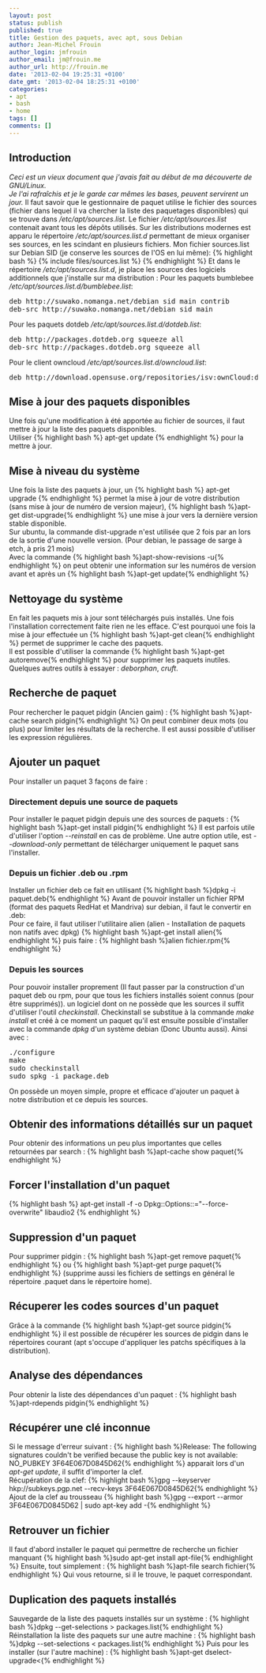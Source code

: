 ```yaml
---
layout: post
status: publish
published: true
title: Gestion des paquets, avec apt, sous Debian
author: Jean-Michel Frouin
author_login: jmfrouin
author_email: jm@frouin.me
author_url: http://frouin.me
date: '2013-02-04 19:25:31 +0100'
date_gmt: '2013-02-04 18:25:31 +0100'
categories:
- apt
- bash
- home
tags: []
comments: []
---
```

<h2>Introduction</h2>
<em>Ceci est un vieux document que j'avais fait au début de ma découverte de GNU/Linux.<br />
Je l'ai rafraîchis et je le garde car mêmes les bases, peuvent servirent un jour.</em>
<!--more-->
Il faut savoir que le gestionnaire de paquet utilise le fichier des sources (fichier dans lequel il va chercher la liste des paquetages disponibles) qui se trouve dans <em>/etc/apt/sources.list</em>.
Le fichier <em>/etc/apt/sources.list</em> contenait avant tous les dépôts utilisés. Sur les distributions modernes est apparu le répertoire <em>/etc/apt/sources.list.d</em> permettant de mieux organiser ses sources, en les scindant en plusieurs fichiers.
Mon fichier sources.list sur Debian SID (je conserve les sources de l'OS en lui même):
{% highlight bash %}
  {% include files/sources.list %}
{% endhighlight %}
Et dans le répertoire <em>/etc/apt/sources.list.d</em>, je place les sources des logiciels additionnels que j'installe sur ma distribution :
Pour les paquets bumblebee <em>/etc/apt/sources.list.d/bumblebee.list</em>:
<pre class="brush:shell">deb http://suwako.nomanga.net/debian sid main contrib
deb-src http://suwako.nomanga.net/debian sid main</pre>
Pour les paquets dotdeb <em>/etc/apt/sources.list.d/dotdeb.list</em>:
<pre class="brush:shell">deb http://packages.dotdeb.org squeeze all
deb-src http://packages.dotdeb.org squeeze all</pre>
Pour le client owncloud <em>/etc/apt/sources.list.d/owncloud.list</em>:
<pre class="brush:shell">deb http://download.opensuse.org/repositories/isv:ownCloud:devel/Debian_6.0/ /</pre>
<h2>Mise à jour des paquets disponibles</h2>
Une fois qu'une modification à été apportée au fichier de sources, il faut mettre à jour la liste des paquets disponibles.<br />
Utiliser
{% highlight bash %}
apt-get update
{% endhighlight %}
pour la mettre à jour.
<h2>Mise à niveau du système</h2>
Une fois la liste des paquets à jour, un
{% highlight bash %}
apt-get upgrade
{% endhighlight %}
permet la mise à jour de votre distribution (sans mise à jour de numéro de version majeur),
{% highlight bash %}apt-get dist-upgrade{% endhighlight %}
une mise à jour vers la dernière version stable disponible.<br />
Sur ubuntu, la commande dist-upgrade n'est utilisée que 2 fois par an lors de la sortie d'une nouvelle version. (Pour debian, le passage de sarge à etch, à pris 21 mois)<br />
Avec la commande
{% highlight bash %}apt-show-revisions -u{% endhighlight %}
on peut obtenir une information sur les numéros de version avant et après un
{% highlight bash %}apt-get update{% endhighlight %}
<h2>Nettoyage du système</h2>
En fait les paquets mis à jour sont téléchargés puis installés. Une fois l'installation correctement faite rien ne les efface. C'est pourquoi une fois la mise à jour effectuée un
{% highlight bash %}apt-get clean{% endhighlight %}
permet de supprimer le cache des paquets.<br />
Il est possible d'utiliser la commande
{% highlight bash %}apt-get autoremove{% endhighlight %}
pour supprimer les paquets inutiles.<br />
Quelques autres outils à essayer : <em>deborphan</em>, <em>cruft</em>.
<h2>Recherche de paquet</h2>
Pour rechercher le paquet pidgin (Ancien gaim) :
{% highlight bash %}apt-cache search pidgin{% endhighlight %}
On peut combiner deux mots (ou plus) pour limiter les résultats de la recherche. Il est aussi possible d'utiliser les expression régulières.
<h2>Ajouter un paquet</h2>
Pour installer un paquet 3 façons de faire :
<h3>Directement depuis une source de paquets</h3>
Pour installer le paquet pidgin depuis une des sources de paquets :
{% highlight bash %}apt-get install pidgin{% endhighlight %}
Il est parfois utile d'utiliser l'option <em>--reinstall</em> en cas de problème. Une autre option utile, est <em>--download-only</em> permettant de télécharger uniquement le paquet sans l'installer.
<h3>Depuis un fichier .deb ou .rpm</h3>
Installer un fichier deb ce fait en utilisant
{% highlight bash %}dpkg -i paquet.deb{% endhighlight %}
Avant de pouvoir installer un fichier RPM (format des paquets RedHat et Mandriva) sur debian, il faut le convertir en .deb:<br />
Pour ce faire, il faut utiliser l'utilitaire alien (alien - Installation de paquets non natifs avec dpkg)
{% highlight bash %}apt-get install alien{% endhighlight %}
puis faire :
{% highlight bash %}alien fichier.rpm{% endhighlight %}
<h3>Depuis les sources</h3>
Pour pouvoir installer proprement (Il faut passer par la construction d'un paquet deb ou rpm, pour que tous les fichiers installés soient connus (pour être supprimés)). un logiciel dont on ne possède que les sources il suffit d'utiliser l'outil <em>checkinstall</em>. Checkinstall se substitue à la commande <em>make install</em> et créé à ce moment un paquet qu'il est ensuite possible d'installer avec la commande <em>dpkg</em> d'un système debian (Donc Ubuntu aussi).
Ainsi avec :
<pre class="brush:shell">./configure
make
sudo checkinstall
sudo spkg -i package.deb</pre>
On possède un moyen simple, propre et efficace d'ajouter un paquet à notre distribution et ce depuis les sources.
<h2>Obtenir des informations détaillés sur un paquet</h2>
Pour obtenir des informations un peu plus importantes que celles retournées par search : 
{% highlight bash %}apt-cache show paquet{% endhighlight %}
<h2>Forcer l'installation d'un paquet</h2>
{% highlight bash %}
apt-get install -f -o Dpkg::Options::="--force-overwrite" libaudio2
{% endhighlight %}
<h2>Suppression d'un paquet</h2>
Pour supprimer pidgin : 
{% highlight bash %}apt-get remove paquet{% endhighlight %}
ou
{% highlight bash %}apt-get purge paquet{% endhighlight %}
(supprime aussi les fichiers de settings en général le répertoire .paquet dans le répertoire home).
<h2>Récuperer les codes sources d'un paquet</h2>
Grâce à la commande 
{% highlight bash %}apt-get source pidgin{% endhighlight %}
il est possible de récupérer les sources de pidgin dans le répertoires courant (apt s'occupe d'appliquer les patchs spécifiques à la distribution).
<h2>Analyse des dépendances</h2>
Pour obtenir la liste des dépendances d'un paquet : 
{% highlight bash %}apt-rdepends pidgin{% endhighlight %}
<h2>Récupérer une clé inconnue</h2>
Si le message d'erreur suivant :
{% highlight bash %}Release: The following signatures couldn't be verified because the public key is not available: NO_PUBKEY 3F64E067D0845D62{% endhighlight %}
apparait lors d'un <em>apt-get update</em>, il suffit d'importer la clef.<br />
Récupération de la clef:
{% highlight bash %}gpg --keyserver hkp://subkeys.pgp.net --recv-keys 3F64E067D0845D62{% endhighlight %}
Ajout de la clef au trousseau
{% highlight bash %}gpg --export --armor 3F64E067D0845D62 | sudo apt-key add -{% endhighlight %}
<h2>Retrouver un fichier</h2>
Il faut d'abord installer le paquet qui permettre de recherche un fichier manquant
{% highlight bash %}sudo apt-get install apt-file{% endhighlight %}
Ensuite, tout simplement :
{% highlight bash %}apt-file search fichier{% endhighlight %}
Qui vous retourne, si il le trouve, le paquet correspondant.
<h2>Duplication des paquets installés</h2>
Sauvegarde de la liste des paquets installés sur un système :
{% highlight bash %}dpkg --get-selections > packages.list{% endhighlight %}
Réinstallation la liste des paquets sur une autre machine :
{% highlight bash %}dpkg --set-selections < packages.list{% endhighlight %}
Puis pour les installer (sur l'autre machine) :
{% highlight bash %}apt-get dselect-upgrade<{% endhighlight %}
